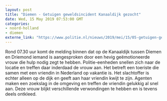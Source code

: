 ```yaml
---
layout: post
title: "Diemen - Getuigen geweldsincident Kanaaldijk gezocht"
date: Wed, 15 May 2019 07:53:00 GMT
categories: 
- noord-holland 
- diemen 
externe_link: "https://www.politie.nl/nieuws/2019/mei/15/05-getuigen-geweldsincident-kanaaldijk-gezocht.html"
---
```


Rond 07.30 uur komt de melding binnen dat op de Kanaaldijk tussen Diemen en Driemond iemand is aangesproken door een hevig geëmotioneerde vrouw die hulp nodig zegt te hebben. Politie-eenheden snellen zich naar de locatie en treffen daar inderdaad de vrouw aan. Het betreft een toeriste die samen met een vriendin in Nederland op vakantie is. Het slachtoffer is echter alleen op de dijk en geeft aan haar vriendin kwijt te zijn. Agenten maken een zoekslag in de omgeving en treffen de vriendin gelukkig al snel aan. Deze vrouw blijkt verschillende verwondingen te hebben en is tevens deels ontkleed.

